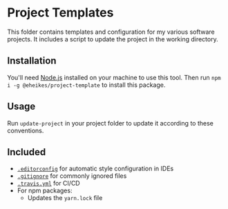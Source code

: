 # Project Templates

This folder contains templates and configuration for my various software projects. It includes a script to update the project in the working directory.

## Installation

You'll need [Node.js](https://nodejs.org/) installed on your machine to use this tool. Then run `npm i -g @eheikes/project-template` to install this package.

## Usage

Run `update-project` in your project folder to update it according to these conventions.

## Included

* [`.editorconfig`](templates/editorconfig) for automatic style configuration in IDEs
* [`.gitignore`](templates/gitignore) for commonly ignored files
* [`.travis.yml`](templates/travis.yml) for CI/CD
* For npm packages:
  * Updates the `yarn.lock` file
